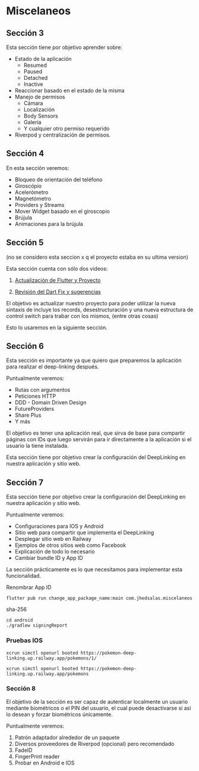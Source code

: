 # Miscelaneos

## Sección 3

Esta sección tiene por objetivo aprender sobre:

- Estado de la aplicación
  - Resumed
  - Paused
  - Detached
  - Inactive
- Reaccionar basado en el estado de la misma
- Manejo de permisos
  - Cámara
  - Localización
  - Body Sensors
  - Galería
  - Y cualquier otro permiso requerido
- Riverpod y centralización de permisos.

## Sección 4

En esta sección veremos:

- Bloqueo de orientación del teléfono
- Giroscópio
- Acelerómetro
- Magnetómetro
- Providers y Streams
- Mover Widget basado en el giroscopio
- Brújula
- Animaciones para la brújula

## Sección 5

(no se considero esta seccion x q el proyecto estaba en su ultima version)

Esta sección cuenta con sólo dos videos:

1. [Actualización de Flutter y Proyecto](https://docs.flutter.dev/release/upgrade)

2. [Revisión del Dart Fix y sugerencias](https://dart.dev/tools/dart-fix)

El objetivo es actualizar nuestro proyecto para poder utilizar la nueva sintaxis de incluye los records, desestructuración y una nueva estructura de control switch para trabar con los mismos, (entre otras cosas)

Esto lo usaremos en la siguiente sección.

## Sección 6

Esta sección es importante ya que quiero que preparemos la aplicación para realizar el deep-linking después.

Puntualmente veremos:

- Rutas con argumentos
- Peticiones HTTP
- DDD - Domain Driven Design
- FutureProviders
- Share Plus
- Y más

El objetivo es tener una aplicación real, que sirva de base para compartir páginas con IDs que luego servirán para ir directamente a la aplicación si el usuario la tiene instalada.

Esta sección tiene por objetivo crear la configuración del DeepLinking en nuestra aplicación y sitio web.

## Sección 7

Esta sección tiene por objetivo crear la configuración del DeepLinking en nuestra aplicación y sitio web.

Puntualmente veremos:

- Configuraciones para IOS y Android
- Sitio web para compartir que implementa el DeepLinking
- Desplegar sitio web en Railway
- Ejemplos de otros sitios web como Facebook
- Explicación de todo lo necesario
- Cambiar bundle ID y App ID

La sección prácticamente es lo que necesitamos para implementar esta funcionalidad.

Renombrar App ID

```
flutter pub run change_app_package_name:main com.jhedsalas.miscelaneos
```

sha-256

```
cd android
./gradlew signingReport
```

### Pruebas IOS

```
xcrun simctl openurl booted https://pokemon-deep-linking.up.railway.app/pokemons/1/

xcrun simctl openurl booted https://pokemon-deep-linking.up.railway.app/pokemons
```

### Sección 8

El objetivo de la sección es ser capaz de autenticar localmente un usuario mediante biométricos o el PIN del usuario, el cual puede desactivarse si así lo desean y forzar biométricos únicamente.

Puntualmente veremos:

1. Patrón adaptador alrededor de un paquete
2. Diversos proveedores de Riverpod (opcional) pero recomendado
3. FadeID
4. FingerPrint reader
5. Probar en Android e IOS
